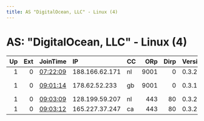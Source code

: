 ```yaml
---
title: AS "DigitalOcean, LLC" - Linux (4)
---
```


# AS: "DigitalOcean, LLC" - Linux (4)

|   Up |   Ext | JoinTime                                                                                            | IP             | CC   |   ORp |   Dirp | Version   | Contact                   | Nickname      |   eFamMembers |
|-----:|------:|:----------------------------------------------------------------------------------------------------|:---------------|:-----|------:|-------:|:----------|:--------------------------|:--------------|--------------:|
|    1 |     0 | [07:22:09](https://metrics.torproject.org/rs.html#details/125B0656C14B2AC4DAE7A61018E6B0EC8AA8F275) | 188.166.62.171 | nl   |  9001 |      0 | 0.3.2.9   | jim@jimleirvik.no         | walor2        |             2 |
|    1 |     0 | [09:01:14](https://metrics.torproject.org/rs.html#details/D0F15CE2486DA36B736BCDB823048D23326DB04E) | 178.62.52.233  | gb   |  9001 |      0 | 0.3.1.9   | Stephan relay@apollolms.c | netNogNRelay2 |             1 |
|    1 |     0 | [09:03:09](https://metrics.torproject.org/rs.html#details/BC595DAF645C7791D7D21428E7EA7BED8D916315) | 128.199.59.207 | nl   |   443 |     80 | 0.3.2.10  | None                      | Autumn        |             1 |
|    1 |     0 | [09:03:12](https://metrics.torproject.org/rs.html#details/BD39703C64FFEC01F1D7CAB9C086689303E7EA1A) | 165.227.37.247 | ca   |   443 |     80 | 0.3.2.10  | None                      | Thrall        |             1 |
